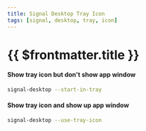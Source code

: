 ```yaml
---
title: Signal Desktop Tray Icon
tags: [signal, desktop, tray, icon]
---
```

# {{ $frontmatter.title }}

#### Show tray icon but don't show app window
```bash
signal-desktop --start-in-tray
```
#### Show tray icon and show up app window
```bash
signal-desktop --use-tray-icon
```


